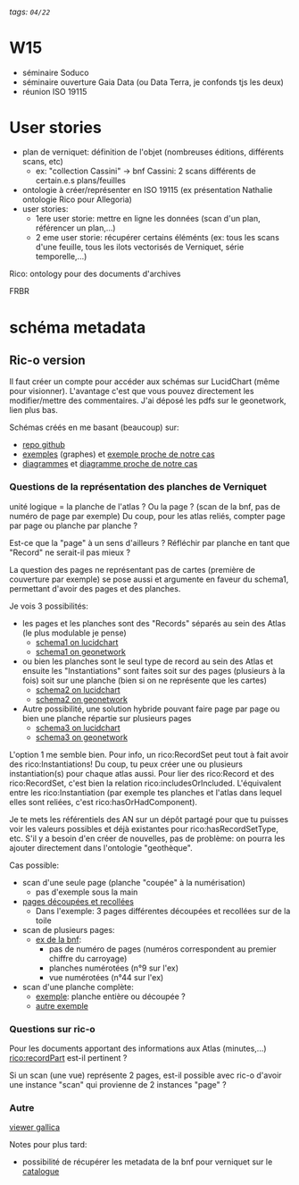 ###### tags: `04/22`

# W15

- séminaire Soduco
- séminaire ouverture Gaia Data (ou Data Terra, je confonds tjs les deux)
- réunion ISO 19115

# User stories

- plan de verniquet: définition de l'objet (nombreuses éditions, différents scans, etc)
  - ex: "collection Cassini" -> bnf Cassini: 2 scans différents de certain.e.s plans/feuilles
- ontologie à créer/représenter en ISO 19115 (ex présentation Nathalie ontologie Rico pour Allegoria)
- user stories:
  - 1ere user storie: mettre en ligne les données (scan d'un plan, référencer un plan,...)
  - 2 eme user storie: récupérer certains éléménts (ex: tous les scans d'une feuille, tous les ilots vectorisés de Verniquet, série temporelle,...)

Rico:
ontology pour des documents d'archives

FRBR

# schéma metadata

## Ric-o version

Il faut créer un compte pour accéder aux schémas sur LucidChart (même pour visionner). L'avantage c'est que vous pouvez directement les modifier/mettre des commentaires.
J'ai déposé les pdfs sur le geonetwork, lien plus bas.

Schémas créés en me basant (beaucoup) sur:

- [repo github](https://github.com/ICA-EGAD/RiC-O)
- [exemples](https://github.com/ICA-EGAD/RiC-O/tree/master/examples/examples_v0-2/NationalArchivesOfFrance) (graphes) et [exemple proche de notre cas](https://github.com/ICA-EGAD/RiC-O/blob/master/examples/examples_v0-2/NationalArchivesOfFrance/GraphDB-screenshot_recordResource-003500-top_FondsVitet_vRiC-O-0-2.jpg)
- [diagrammes](https://github.com/ICA-EGAD/RiC-O/tree/master/diagrams/diagrams_v0-2/NationalArchivesOfFrance-examples) et [diagramme proche de notre cas](https://github.com/ICA-EGAD/RiC-O/blob/master/diagrams/diagrams_v0-2/NationalArchivesOfFrance-examples/a-series-of-albums-of-aerial-photographs.jpg)

### Questions de la représentation des planches de Verniquet

unité logique = la planche de l'atlas ? Ou la page ? (scan de la bnf, pas de numéro de page par exemple)
Du coup, pour les atlas reliés, compter page par page ou planche par planche ?

Est-ce que la "page" à un sens d'ailleurs ? Réfléchir par planche en tant que "Record" ne serait-il pas mieux ?

La question des pages ne représentant pas de cartes (première de couverture par exemple) se pose aussi et argumente en faveur du schema1, permettant d'avoir des pages et des planches.

Je vois 3 possibilités:

- les pages et les planches sont des "Records" séparés au sein des Atlas (le plus modulable je pense)
  - [schema1 on lucidchart](https://lucid.app/lucidchart/f272c767-7ed7-4123-a254-36892d09e443/edit?invitationId=inv_a50f8953-e44e-4c23-a91f-963420078daf)
  - [schema1 on geonetwork](http://134.158.75.87/geonetwork/srv/api/records/0200a32f-869e-45cc-95a9-cd69b52ba20c/attachments/schema1_verniquet_rico.pdf)
- ou bien les planches sont le seul type de record au sein des Atlas et ensuite les "Instantiations" sont faites soit sur des pages (plusieurs à la fois) soit sur une planche (bien si on ne représente que les cartes)
  - [schema2 on lucidchart](https://lucid.app/lucidchart/826e3fb5-5941-4142-b35c-adbe95cff889/edit?invitationId=inv_40c66b58-562a-4107-bd49-6920b6044475)
  - [schema2 on geonetwork](http://134.158.75.87/geonetwork/srv/api/records/0200a32f-869e-45cc-95a9-cd69b52ba20c/attachments/schema2_verniquet_rico.pdf)
- Autre possibilité, une solution hybride pouvant faire page par page ou bien une planche répartie sur plusieurs pages
  - [schema3 on lucidchart](https://lucid.app/lucidchart/c151cdb5-4e5f-4704-82b7-d38b4fae7dde/edit?invitationId=inv_b6ddb016-e02b-43ad-880f-5f8d7d206a7f)
  - [schema3 on geonetwork](http://134.158.75.87/geonetwork/srv/api/records/0200a32f-869e-45cc-95a9-cd69b52ba20c/attachments/Verniquet_ric-o_schema3.pdf?approved=true)

L'option 1 me semble bien. Pour info, un rico:RecordSet peut tout à fait avoir des rico:Instantiations! Du coup, tu peux créer une ou plusieurs instantiation(s) pour chaque atlas aussi. Pour lier des rico:Record et des rico:RecordSet, c'est bien la relation rico:includesOrIncluded. L'équivalent entre les rico:Instantiation (par exemple tes planches et l'atlas dans lequel elles sont reliées, c'est rico:hasOrHadComponent).

Je te mets les référentiels des AN sur un dépôt partagé pour que tu puisses voir les valeurs possibles et déjà existantes pour rico:hasRecordSetType, etc. S'il y a besoin d'en créer de nouvelles, pas de problème: on pourra les ajouter directement dans l'ontologie "geothèque".

Cas possible:

- scan d'une seule page (planche "coupée" à la numérisation)
  - pas d'exemple sous la main
- [pages découpées et recollées](http://134.158.75.87/geonetwork/srv/eng/catalog.search#/metadata/45e32156-2750-46c8-8617-930a1527cea5)
  - Dans l'exemple: 3 pages différentes découpées et recollées sur de la toile
- scan de plusieurs pages:
  - [ex de la bnf](https://gallica.bnf.fr/ark:/12148/bpt6k3167995/f44.item):
    - pas de numéro de pages (numéros correspondent au premier chiffre du carroyage)
    - planches numérotées (n°9 sur l'ex)
    - vue numérotées (n°44 sur l'ex)
- scan d'une planche complète:
  - [exemple](http://134.158.75.87/geonetwork/srv/eng/catalog.search#/metadata/81a299bd-e409-460b-b7ba-3e8a0f97c077): planche entière ou découpée ?
  - [autre exemple](http://134.158.75.87/geonetwork/srv/eng/catalog.search#/metadata/d3e5823e-d2b2-461d-9639-5347e6d0d642)

### Questions sur ric-o

Pour les documents apportant des informations aux Atlas (minutes,...) [rico:recordPart](https://www.ica.org/standards/RiC/ontology.html#RecordPart) est-il pertinent ?

Si un scan (une vue) représente 2 pages, est-il possible avec ric-o d'avoir une instance "scan" qui provienne de 2 instances "page" ?

### Autre

[viewer gallica](https://gallica.bnf.fr/ark:/12148/bpt6k3167995/f26.item)

Notes pour plus tard:

- possibilité de récupérer les metadata de la bnf pour verniquet sur le [catalogue](https://catalogue.bnf.fr/ark:/12148/cb31564124vq)
